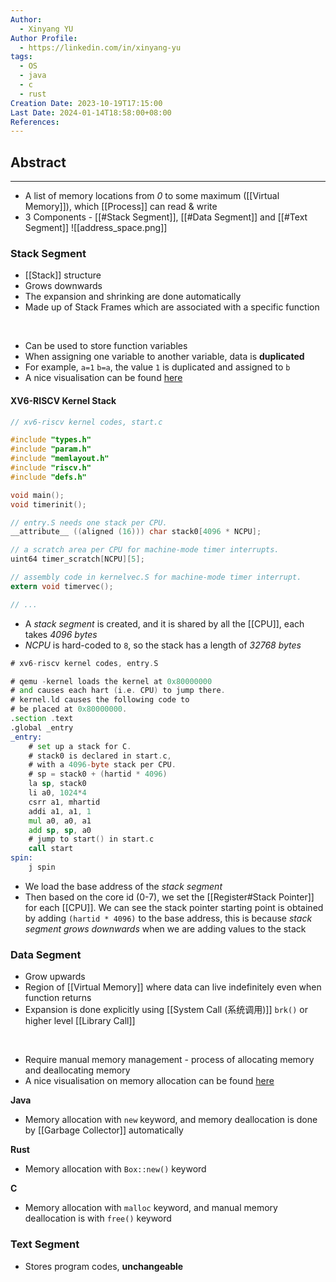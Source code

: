 ```yaml
---
Author:
  - Xinyang YU
Author Profile:
  - https://linkedin.com/in/xinyang-yu
tags:
  - OS
  - java
  - c
  - rust
Creation Date: 2023-10-19T17:15:00
Last Date: 2024-01-14T18:58:00+08:00
References: 
---
```

## Abstract
---
- A list of memory locations from *0* to some maximum ([[Virtual Memory]]), which [[Process]] can read & write
- 3 Components - [[#Stack Segment]], [[#Data Segment]] and  [[#Text Segment]]
![[address_space.png]]

### Stack Segment
- [[Stack]] structure
- Grows downwards
- The expansion and shrinking are done automatically
- Made up of Stack Frames which are associated with a specific function
</br>

- Can be used to store function variables
- When assigning one variable to another variable, data is **duplicated**
- For example, `a=1` `b=a`, the value `1` is duplicated and assigned to `b`
- A nice visualisation can be found [here](https://rust-book.cs.brown.edu/ch04-01-what-is-ownership.html#variables-live-in-the-stack) 
#### XV6-RISCV Kernel Stack
```c {13}
// xv6-riscv kernel codes, start.c

#include "types.h"
#include "param.h"
#include "memlayout.h"
#include "riscv.h"
#include "defs.h"

void main();
void timerinit();

// entry.S needs one stack per CPU.
__attribute__ ((aligned (16))) char stack0[4096 * NCPU];

// a scratch area per CPU for machine-mode timer interrupts.
uint64 timer_scratch[NCPU][5];

// assembly code in kernelvec.S for machine-mode timer interrupt.
extern void timervec();

// ...
```
- A *stack segment* is created, and it is shared by all the [[CPU]], each takes *4096 bytes*
- *NCPU* is hard-coded to `8`, so the stack has a length of *32768 bytes*
```asm {14-19}
# xv6-riscv kernel codes, entry.S

# qemu -kernel loads the kernel at 0x80000000
# and causes each hart (i.e. CPU) to jump there.
# kernel.ld causes the following code to
# be placed at 0x80000000.
.section .text
.global _entry
_entry:
	# set up a stack for C.
	# stack0 is declared in start.c,
	# with a 4096-byte stack per CPU.
	# sp = stack0 + (hartid * 4096)
	la sp, stack0
	li a0, 1024*4
	csrr a1, mhartid
	addi a1, a1, 1
	mul a0, a0, a1
	add sp, sp, a0
	# jump to start() in start.c
    call start
spin:
	j spin
```
- We load the base address of the *stack segment*
- Then based on the core id (0-7), we set the [[Register#Stack Pointer]] for each [[CPU]]. We can see the stack pointer starting point is obtained by adding `(hartid * 4096)` to the base address, this is because *stack segment grows downwards* when we are adding values to the stack
### Data Segment
- Grow upwards
- Region of [[Virtual Memory]] where data can live indefinitely even when function returns
- Expansion is done explicitly using [[System Call (系统调用)]] `brk()` or higher level [[Library Call]]
</br>

- Require manual memory management - process of allocating memory and deallocating memory
- A nice visualisation on memory allocation can be found [here](https://rust-book.cs.brown.edu/ch04-01-what-is-ownership.html#boxes-live-in-the-heap)

**Java**
- Memory allocation with `new` keyword, and memory deallocation is done by [[Garbage Collector]] automatically

**Rust**
- Memory allocation with `Box::new()` keyword 

**C**
- Memory allocation with `malloc` keyword, and manual memory deallocation is with `free()` keyword

### Text Segment
- Stores program codes, **unchangeable**